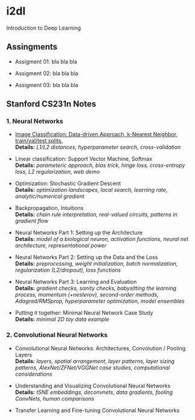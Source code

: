 # i2dl
Introduction to Deep Learning

## Assingments

- Assigment 01: bla bla bla

- Assigment 02: bla bla bla

- Assigment 03: bla bla bla

## Stanford CS231n Notes

### 1. Neural Networks
- [Image Classification: Data-driven Approach, k-Nearest Neighbor, train/val/test splits.](https://github.com/zenilton-patrocinio/i2dl/blob/master/classification.md)<br/>
**Details:** *L1/L2 distances, hyperparameter search, cross-validation*

- Linear classification: Support Vector Machine, Softmax<br/>
**Details:** *parameteric approach, bias trick, hinge loss, cross-entropy loss, L2 regularization, web demo*

- Optimization: Stochastic Gradient Descent<br/>
**Details:** *optimization landscapes, local search, learning rate, analytic/numerical gradient*

- Backpropagation, Intuitions<br/>
**Details:** *chain rule interpretation, real-valued circuits, patterns in gradient flow*

- Neural Networks Part 1: Setting up the Architecture<br/>
**Details:** *model of a biological neuron, activation functions, neural net architecture, representational power*

- Neural Networks Part 2: Setting up the Data and the Loss<br/>
**Details:** *preprocessing, weight initialization, batch normalization, regularization (L2/dropout), loss functions*

- Neural Networks Part 3: Learning and Evaluation<br/>
**Details:** *gradient checks, sanity checks, babysitting the learning process, momentum (+nesterov), second-order methods, Adagrad/RMSprop, hyperparameter optimization, model ensembles*

- Putting it together: Minimal Neural Network Case Study<br/>
**Details:** *minimal 2D toy data example*

### 2. Convolutional Neural Networks
- Convolutional Neural Networks: Architectures, Convolution / Pooling Layers<br/>
**Details:** *layers, spatial arrangement, layer patterns, layer sizing patterns, AlexNet/ZFNet/VGGNet case studies, computational considerations*

- Understanding and Visualizing Convolutional Neural Networks<br/>
**Details:** *tSNE embeddings, deconvnets, data gradients, fooling ConvNets, human comparisons*

- Transfer Learning and Fine-tuning Convolutional Neural Networks
